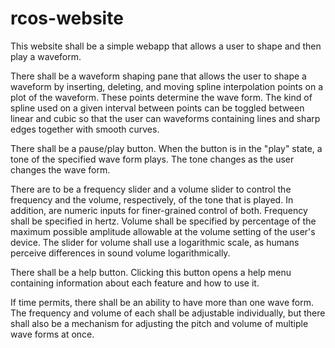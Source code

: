 # rcos-website

This website shall be a simple webapp that allows a user to shape and then play a waveform.  

There shall be a waveform shaping pane that allows the user to shape a waveform by inserting, deleting, and moving spline interpolation points on a plot of the waveform.  These points determine the wave form.  The kind of spline used on a given interval between points can be toggled between linear and cubic so that the user can waveforms containing lines and sharp edges together with smooth curves.

There shall be a pause/play button.  When the button is in the "play" state, a tone of the specified wave form plays.  The tone changes as the user changes the wave form.

There are to be a frequency slider and a volume slider to control the frequency and the volume, respectively, of the tone that is played.  In addition, are numeric inputs for finer-grained control of both.  Frequency shall be specified in hertz.  Volume shall be specified by percentage of the maximum possible amplitude allowable at the volume setting of the user's device.  The slider for volume shall use a logarithmic scale, as humans perceive differences in sound volume logarithmically.  

There shall be a help button.  Clicking this button opens a help menu containing information about each feature and how to use it.

If time permits, there shall be an ability to have more than one wave form.  The frequency and volume of each shall be adjustable individually, but there shall also be a mechanism for adjusting the pitch and volume of multiple wave forms at once.